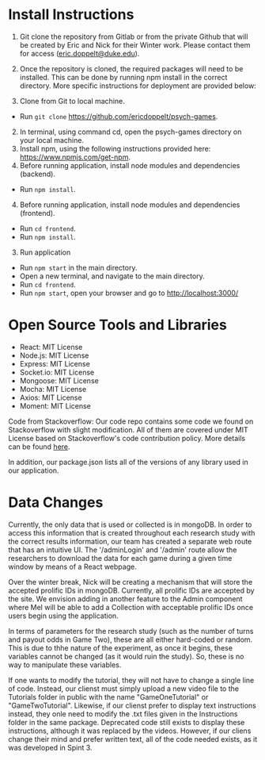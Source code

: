# Install Instructions

1. Git clone the repository from Gitlab or from the private Github that will be created by Eric and Nick for their Winter work. Please contact them for access (eric.doppelt@duke.edu).
2. Once the repository is cloned, the required packages will need to be installed. This can be done by running npm install in the correct directory. More specific instructions for deployment are provided below:

1. Clone from Git to local machine.
- Run `git clone` https://github.com/ericdoppelt/psych-games.
2. In terminal, using command cd, open the psych-games directory on your local machine.
3. Install npm, using the following instructions provided here: https://www.npmjs.com/get-npm.
3. Before running application, install node modules and dependencies (backend).
- Run `npm install`.
4. Before running application, install node modules and dependencies (frontend).
- Run `cd frontend`.
- Run `npm install`.
3. Run application
- Run `npm start` in the main directory.
- Open a new terminal, and navigate to the main directory.
- Run `cd frontend`.
- Run `npm start`, open your browser and go to [http://localhost:3000/](http://localhost:3000/)

# Open Source Tools and Libraries

* React: MIT License
* Node.js: MIT License
* Express: MIT License
* Socket.io: MIT License
* Mongoose: MIT License
* Mocha: MIT License
* Axios: MIT License
* Moment: MIT License

Code from Stackoverflow:
Our code repo contains some code we found on Stackoverflow with slight modification. All of them are covered under MIT License based on Stackoverflow's code contribution policy. More details can be found [here](https://meta.stackexchange.com/questions/271080/the-mit-license-clarity-on-using-code-on-stack-overflow-and-stack-exchange).

In addition, our package.json lists all of the versions of any library used in our application.

# Data Changes
Currently, the only data that is used or collected is in mongoDB. In order to access this information that is created throughout each research study with the correct results information, our team has created a separate web route that has an intuitive UI. The '/adminLogin' and '/admin' route allow the researchers to download the data for each game during a given time window by means of a React webpage.

Over the winter break, Nick will be creating a mechanism that will store the accepted prolific IDs in mongoDB. Currently, all prolific IDs are accepted by the site. We envision adding in another feature to the Admin component where Mel will be able to add a Collection with acceptable prolific IDs once  users begin using the application.

In terms of parameters for the research study (such as the number of turns and payout odds in Game Two), these are all either hard-coded or random. This is due to thhe nature of the experiment, as once it begins, these variables cannot be changed (as it would ruin the study). So, these is no way to manipulate these variables.

If one wants to modify the tutorial, they will not have to change a single line of code. Instead, our clienst must simply upload a new video file to the Tutorials folder in public with the name "GameOneTutorial" or "GameTwoTutorial". Likewise, if our clienst prefer to display text instructions instead, they onle need to modify the .txt files given in the Instructions folder in the same package. Deprecated code still exists to display these instructions, although it was replaced by the videos. However, if our cliens change their mind and prefer written text, all of the code needed exists, as it was developed in Spint 3. 